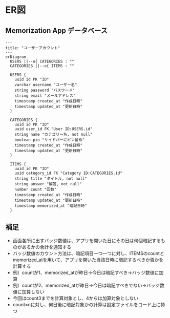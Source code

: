 # ER図

## Memorization App データベース

```mermaid
---
title: "ユーザーアカウント"
---
erDiagram
  USERS ||--o{ CATEGORIES : ""
  CATEGORIES ||--o{ ITEMS : ""

  USERS {
    uuid id PK "ID"
    varchar username "ユーザー名"
    string password "パスワード"
    string email "メールアドレス"
    timestamp created_at "作成日時"
    timestamp updated_at "更新日時"
  }

  CATEGORIES {
    uuid id PK "ID"
    uuid user_id FK "User ID:USERS.id"
    string name "カテゴリー名, not null"
    boolean pin "サイドバーにピン留め"
    timestamp created_at "作成日時"
    timestamp updated_at "更新日時"
  }

  ITEMS {
    uuid id PK "ID"
    uuid category_id FK "Category ID:CATEGORIES.id"
    string title "タイトル, not null"
    string answer "解答, not null"
    number count "回数"
    timestamp created_at "作成日時"
    timestamp updated_at "更新日時"
    timestamp memorized_at "暗記日時"
  }
```

## 補足
- 画面各所に出すバッジ数値は、アプリを開いた日にその日は何個暗記するものがあるかの合計を通知する
- バッジ数値のカウント方法は、暗記項目一つ一つに対し、ITEMSのcountとmemorized_atを用いて、アプリを開いた当該日時に暗記するべきか否かを計算する
- 例）countが1、memorized_atが昨日→今日は暗記すべき→バッジ数値に加算
- 例）countが2、memorized_atが昨日→今日は暗記すべきでない→バッジ数値に加算しない
- 今回はcount3までを計算対象とし、4からは加算対象としない
- count=nに対し、何日後に暗記対象かの計算は設定ファイルをコード上に持つ
